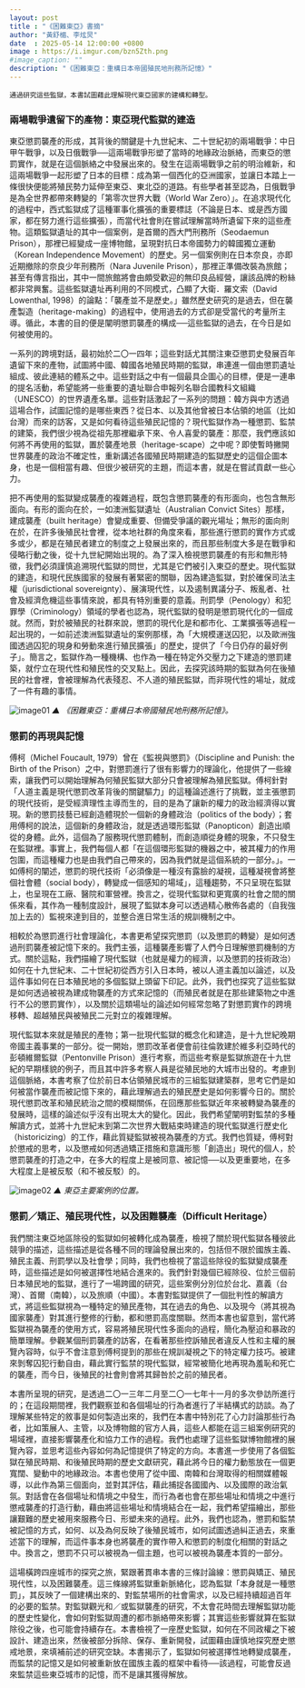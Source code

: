 ```yaml
---
layout: post
title : "《困難東亞》書摘"
author: "黃舒楣、李炫炅"
date  : 2025-05-14 12:00:00 +0800
image : https://i.imgur.com/bzn5Zth.png
#image_caption: ""
description: "《困難東亞：重構日本帝國殖民地刑務所記憶》"
---
```


`通過研究這些監獄，本書試圖藉此理解現代東亞國家的建構和轉型。`

<!--more-->

### 兩場戰爭遺留下的產物：東亞現代監獄的建造

東亞懲罰襲產的形成，其背後的關鍵是十九世紀末、二十世紀初的兩場戰爭：中日甲午戰爭，以及日俄戰爭──這兩場戰爭形塑了當時的地緣政治脈絡，而東亞的懲罰實作，就是在這個脈絡之中發展出來的。發生在這兩場戰爭之前的明治維新，和這兩場戰爭一起形塑了日本的目標：成為第一個西化的亞洲國家，並讓日本踏上一條很快便能將殖民勢力延伸至東亞、東北亞的道路。有些學者甚至認為，日俄戰爭是為全世界都帶來轉變的「第零次世界大戰（World War Zero）」。在追求現代化的過程中，西式監獄成了這種軍事化擴張的重要標誌（不論是日本、或是西方國家，都在努力進行這些擴張），而當代社會則在嘗試理解當時所遺留下來的這些產物。這類監獄遺址的其中一個案例，是首爾的西大門刑務所（Seodaemun Prison），那裡已經變成一座博物館，呈現對抗日本帝國勢力的韓國獨立運動（Korean Independence Movement）的歷史。另一個案例則在日本奈良，亦即近期撤除的奈良少年刑務所（Nara Juvenile Prison），那裡正準備改裝為旅館；甚至有傳言指出，其中一間旅館將會由頗受歡迎的無印良品經營，讓該品牌的粉絲都非常興奮。這些監獄遺址再利用的不同模式，凸顯了大衛．羅文索（David Lowenthal, 1998）的論點：「襲產並不是歷史。」雖然歷史研究的是過去，但在襲產製造（heritage-making）的過程中，使用過去的方式卻是受當代的考量所主導。循此，本書的目的便是闡明懲罰襲產的構成──這些監獄的過去，在今日是如何被使用的。

一系列的跨境對話，最初始於二〇一四年；這些對話尤其關注東亞懲罰史發展百年遺留下來的產物，試圖將中國、韓國各地殖民時期的監獄，串連進一個由懲罰遺址組成、彼此連結的體系之中。這些對話之中有一個最具企圖心的目標，便是一連串的提名活動，希望能將一些重要的遺址聯合申報列名聯合國教科文組織（UNESCO）的世界遺產名單。這些對話激起了一系列的問題：韓方與中方透過這場合作，試圖記憶的是哪些東西？從日本、以及其他曾被日本佔領的地區（比如台灣）而來的訪客，又是如何看待這些殖民記憶的？現代監獄作為一種懲罰、監禁的建築，我們很少視為從祖先那裡繼承下來、令人喜愛的襲產：那麼，我們應該如何將不再使用的監獄，置於襲產地景（heritage-scape）之中呢？即使暫時撇開世界襲產的政治不確定性，重新講述各國殖民時期建造的監獄歷史的這個企圖本身，也是一個相當有趣、但很少被研究的主題，而這本書，就是在嘗試貢獻一些心力。

把不再使用的監獄變成襲產的複雜過程，既包含懲罰襲產的有形面向，也包含無形面向。有形的面向在於，一如澳洲監獄遺址（Australian Convict Sites）那樣，建成襲產（built heritage）會變成重要、但備受爭議的觀光場址；無形的面向則在於，在許多後殖民社會裡，從本地社群的角度來看，那些進行懲罰的實作方式或多或少，都是在殖民者建立的制度之上發展出來的，而且那些制度大多是在戰爭和侵略行動之後，從十九世紀開始出現的。為了深入檢視懲罰襲產的有形和無形特徵，我們必須謹慎追溯現代監獄的問世，尤其是它們被引入東亞的歷史。現代監獄的建造，和現代民族國家的發展有著緊密的關聯，因為建造監獄，對於確保司法主權（jurisdictional sovereignty）、展演現代性，以及遏制異議分子、叛亂者、社會及經濟危機這些事情來說，都具有特別重要的意義。刑罰學（Penology）和犯罪學（Criminology）領域的學者也認為，現代監獄的發明是懲罰現代化的一個成就。然而，對於被殖民的社群來說，懲罰的現代化是和都市化、工業擴張等過程一起出現的，一如前述澳洲監獄遺址的案例那樣，為「大規模運送囚犯，以及歐洲強國透過囚犯的現身和勞動來進行殖民擴張」的歷史，提供了「今日仍存的最好例子」。簡言之，監獄作為一種機構、也作為一種在特定外交壓力之下建造的懲罰建築，就佇立在現代性和殖民性的交叉點上。因此，去探究該時期的監獄為何在後殖民的社會裡，會被理解為代表殘忍、不人道的殖民監獄，而非現代性的場址，就成了一件有趣的事情。

![image01](https://i.imgur.com/gpGgLkT.png)
_▲ 《困難東亞：重構日本帝國殖民地刑務所記憶》。_


### 懲罰的再現與記憶

傅柯（Michel Foucault, 1979）曾在《監視與懲罰》（Discipline and Punish: the Birth of the Prison）之中，對懲罰進行了很有影響力的理論化，他提供了一些線索，讓我們可以開始理解為何殖民監獄大部分只會被理解為殖民監獄。傅柯針對「人道主義是現代懲罰改革背後的關鍵驅力」的這種論述進行了挑戰，並主張懲罰的現代技術，是受經濟理性主導而生的，目的是為了讓新的權力的政治經濟得以實現。新的懲罰技藝已經創造體現於一個新的身體政治（politics of the body）；套用傅柯的說法，這個新的身體政治，就是透過環形監獄（Panopticon）創造出順從的身體。此外，這個為了服務現代懲罰體制，而創造順從身體的現象，不只發生在監獄裡。事實上，我們每個人都「在這個環形監獄的機器之中，被其權力的作用包圍，而這種權力也是由我們自己帶來的，因為我們就是這個系統的一部分。」。一如傅柯的闡述，懲罰的現代技術「必須像是一種沒有露臉的凝視，這種凝視會將整個社會體（social body），轉變成一個感知的場域」，這種趨勢，不只呈現在監獄上，也呈現在工廠、醫院和軍營裡。換言之，從現代監獄和更寬廣的社會之間的關係來看，其作為一種制度設計，展現了監獄本身可以透過精心散佈各處的（自我強加上去的）監視來達到目的，並整合進日常生活的規訓機制之中。

相較於為懲罰進行社會理論化，本書更希望探究懲罰（以及懲罰的轉變）是如何透過刑罰襲產被記憶下來的。我們主張，這種襲產影響了人們今日理解懲罰機制的方式。關於這點，我們描繪了現代監獄（也就是權力的經濟，以及懲罰的技術政治）如何在十九世紀末、二十世紀初從西方引入日本時，被以人道主義加以論述，以及這件事如何在日本殖民地的多個監獄上頭留下印記。此外，我們也探究了這些監獄是如何透過被視為建成物襲產的方式來記憶的（而殖民者就是在那些建築物之中進行不公的懲罰實作），以及關於這類場址的論述如何經常忽略了對懲罰實作的跨境移轉、超越殖民與被殖民二元對立的複雜理解。

現代監獄本來就是殖民的產物；第一批現代監獄的概念化和建造，是十九世紀晚期帝國主義事業的一部分。從一開始，懲罰改革者便會前往倫敦建於維多利亞時代的彭頓維爾監獄（Pentonville Prison）進行考察，而這些考察是監獄旅遊在十九世紀的早期樣貌的例子，而且其中許多考察人員是從殖民地的大城市出發的。考慮到這個脈絡，本書考察了位於前日本佔領殖民城市的三組監獄建築群，思考它們是如何被當作襲產而被記憶下來的，藉此理解過去的殖民歷史是如何影響今日的。關於現代懲罰改革和殖民統治之間的模糊關係，在回應那些監獄近年來被轉變為襲產的發展時，這樣的論述似乎沒有出現太大的變化。因此，我們希望闡明對監禁的多種解讀方式，並將十九世紀末到第二次世界大戰結束時建造的現代監獄進行歷史化（historicizing）的工作，藉此質疑監獄被視為襲產的方式。我們也質疑，傅柯對於懲戒的思考，以及懲戒如何透過矯正措施和意識形態「創造出」現代的個人，於懲罰襲產的打造之中，在多大的程度上是被同意、被記憶──以及更重要地，在多大程度上是被反駁（和不被反駁）的。

![image02](https://i.imgur.com/AykDQb4.png)
_▲ 東亞主要案例的位置。_


### 懲罰／矯正、殖民現代性，以及困難襲產（Difficult Heritage）

我們關注東亞地區除役的監獄如何被轉化成為襲產，檢視了關於現代監獄各種彼此競爭的描述，這些描述是從各種不同的理論發展出來的，包括但不限於國族主義、殖民主義、刑罰學以及社會學；同時，我們也檢視了當這些除役的監獄變成襲產時，這些描述是如何被選擇性地結合進來的。我們針對幾個已經除役、位於三個前日本殖民地的監獄，進行了一場跨國的研究，這些案例分別位於台北、嘉義（台灣）、首爾（南韓），以及旅順（中國）。本書對監獄提供了一個批判性的解讀方式，將這些監獄視為一種特定的殖民產物，其在過去的角色、以及現今（將其視為國家襲產）對其進行整修的行動，都和懲罰高度關聯。然而本書也留意到，當代將監獄視為襲產的使用方式，容易將殖民現代性多面向的過程，簡化為壓迫和暴政的簡單理解。參觀某個刑罰襲產的訪客，在看著那些控訴殖民者違反人性和主權的展覽內容時，似乎不會注意到傅柯提到的那些在規訓凝視之下的特定權力技巧。被建來剝奪囚犯行動自由，藉此實行監禁的現代監獄，經常被簡化地再現為羞恥和死亡的襲產，而今日，後殖民的社會則會將其歸咎於之前的殖民者。

本書所呈現的研究，是透過二〇一三年二月至二〇一七年十一月的多次參訪所進行的；在這段期間裡，我們觀察並和各個場址的行為者進行了半結構式的訪談。為了理解某些特定的敘事是如何製造出來的，我們在本書中特別花了心力討論那些行為者，比如策展人、主管，以及博物館的官方人員，這些人都能在這三組案例研究的場域裡，直接影響襲產化和協力工作的過程。我們也處理了這些監獄博物館裡的展覽內容，並思考這些內容如何為記憶提供了特定的方向。本書進一步使用了各個監獄在殖民時期、和後殖民時期的歷史文獻研究，藉此將今日的權力動態放在一個更寬闊、變動中的地緣政治。本書也使用了從中國、南韓和台灣取得的相關媒體報導，以此作為第三個面向，並對其評估，藉此捕捉各國國內、以及國際的政治氣氛。對話會在各個場址和情境之中發生，而行為者也會在那些場址和情境之中進行懲戒襲產的打造行動，藉由將這些場址和情境結合在一起，我們希望描繪出，那些讓艱難的歷史被用來服務今日、形塑未來的過程。此外，我們也認為，懲罰和監禁被記憶的方式，如何、以及為何反映了後殖民城市，如何試圖透過糾正過去，來重述當下的理解，而這件事本身也將襲產的實作帶入和懲罰的制度化相關的對話之中。換言之，懲罰不只可以被視為一個主題，也可以被視為襲產本質的一部分。

這場橫跨四座城市的探究之旅，緊跟著貫串本書的三條討論線：懲罰與矯正、殖民現代性，以及困難襲產。這三條線將監獄重新脈絡化，認為監獄「本身就是一種懲罰」，其反映了一個建構出來的、對監禁場所的社會需求，以及已經持續超過百年的必要的監禁。對監獄觀光和／或監獄襲產的研究，不太會花時間去理解監獄功能的歷史性變化，會如何對監獄周遭的都市脈絡帶來影響；其實這些影響就算在監獄除役之後，也可能會持續存在。本書檢視了一座歷史監獄，如何在不同政權之下被設計、建造出來，然後被部分拆除、保存、重新開發，試圖藉由謹慎地探究歷史懲戒地景，來填補前述的研究空缺。本書揭示了，監獄如何被選擇性地轉變成襲產，而監禁的記憶又是如何被重新放在國族主義的框架中看待──該過程，可能會反過來監禁這些東亞城市的記憶，而不是讓其獲得解放。

<!--END-->